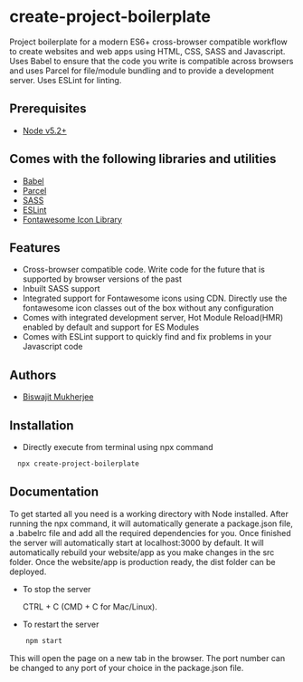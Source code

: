 

# create-project-boilerplate

Project boilerplate for a modern ES6+ cross-browser compatible workflow to create websites and web apps using HTML, CSS, SASS and Javascript. Uses Babel to ensure that the code you write is compatible across browsers and uses Parcel for file/module bundling and to provide a development server. Uses ESLint for linting.




## Prerequisites

 - [Node v5.2+](https://nodejs.org/)




## Comes with the following libraries and utilities

 - [Babel](https://babeljs.io/)
 - [Parcel](https://parceljs.org/)
 - [SASS](https://sass-lang.com/)
 - [ESLint](https://eslint.org/)
 - [Fontawesome Icon Library](https://fontawesome.com/)




## Features

 - Cross-browser compatible code. Write code for the future that is supported by browser versions of the past
 - Inbuilt SASS support
 - Integrated support for Fontawesome icons using CDN. Directly use the fontawesome icon classes out of the box without any configuration
 - Comes with integrated development server, Hot Module Reload(HMR) enabled by default and support for ES Modules
 - Comes with ESLint support to quickly find and fix problems in your Javascript code




## Authors

- [Biswajit Mukherjee](https://github.com/Biswajit-Mukherjee)




## Installation

- Directly execute from terminal using npx command

```bash
  npx create-project-boilerplate
```




## Documentation

To get started all you need is a working directory with Node installed. After running the npx command, it will automatically generate a package.json file, a .babelrc file and add all the required dependencies for you. Once finished the server will automatically start at localhost:3000 by default. It will automatically rebuild your website/app as you make changes in the src folder. Once the website/app is production ready, the dist folder can be deployed.

- To stop the server

    CTRL + C (CMD + C for Mac/Linux).

- To restart the server

```bash
    npm start
```

This will open the page on a new tab in the browser. The port number can be changed to any port of your choice in the package.json file.
